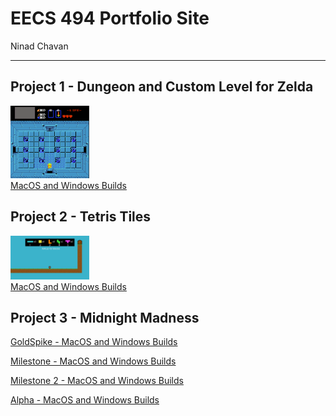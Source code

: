 # EECS 494 Portfolio Site
Ninad Chavan

---
## Project 1 - Dungeon and Custom Level for Zelda
<img src="ZeldaImg.png" alt="ZeldaImage" style="width:25%"><br>
<a href="/eecs494/zelda.zip">MacOS and Windows Builds</a>

## Project 2 - Tetris Tiles
<img src="tetris_tiles.png" alt="tetris_tiles" style="width:25%"><br>
<a href="/eecs494/nchavan-p2-gold.zip">MacOS and Windows Builds</a>

## Project 3 - Midnight Madness
<a href="/eecs494/bigfoot-builds.zip">GoldSpike - MacOS and Windows Builds</a>

<a href="/eecs494/midnight-builds.zip">Milestone - MacOS and Windows Builds</a>

<a href="/eecs494/p3-milestone-2.zip">Milestone 2 - MacOS and Windows Builds</a>

<a href="/eecs494/p3-alpha.zip">Alpha - MacOS and Windows Builds</a>
